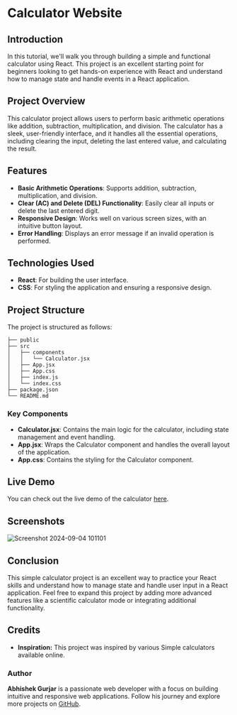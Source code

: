# Calculator Website 

## Introduction

In this tutorial, we'll walk you through building a simple and functional calculator using React. This project is an excellent starting point for beginners looking to get hands-on experience with React and understand how to manage state and handle events in a React application.

## Project Overview

This calculator project allows users to perform basic arithmetic operations like addition, subtraction, multiplication, and division. The calculator has a sleek, user-friendly interface, and it handles all the essential operations, including clearing the input, deleting the last entered value, and calculating the result.

## Features

- **Basic Arithmetic Operations**: Supports addition, subtraction, multiplication, and division.
- **Clear (AC) and Delete (DEL) Functionality**: Easily clear all inputs or delete the last entered digit.
- **Responsive Design**: Works well on various screen sizes, with an intuitive button layout.
- **Error Handling**: Displays an error message if an invalid operation is performed.

## Technologies Used

- **React**: For building the user interface.
- **CSS**: For styling the application and ensuring a responsive design.

## Project Structure

The project is structured as follows:

```
├── public
├── src
│   ├── components
│   │   └── Calculator.jsx
│   ├── App.jsx
│   ├── App.css
│   ├── index.js
│   └── index.css
├── package.json
└── README.md
```

### Key Components

- **Calculator.jsx**: Contains the main logic for the calculator, including state management and event handling.
- **App.jsx**: Wraps the Calculator component and handles the overall layout of the application.
- **App.css**: Contains the styling for the Calculator component.


## Live Demo

You can check out the live demo of the calculator [here](https://calculator-react-in.netlify.app/).

## Screenshots

![Screenshot 2024-09-04 101101](https://github.com/user-attachments/assets/d06b1a02-3e6f-46b2-8818-2d9bd66058b6)


## Conclusion

This simple calculator project is an excellent way to practice your React skills and understand how to manage state and handle user input in a React application. Feel free to expand this project by adding more advanced features like a scientific calculator mode or integrating additional functionality.

## Credits

- **Inspiration:** This project was inspired by various Simple calculators available online.

### Author
**Abhishek Gurjar** is a passionate web developer with a focus on building intuitive and responsive web applications. Follow his journey and explore more projects on [GitHub](https://github.com/abhishekboadgurjar).
